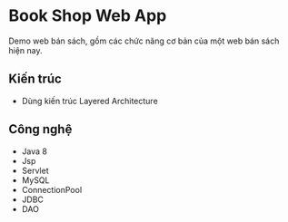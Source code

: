 # Book Shop Web App

Demo web bán sách, gồm các chức năng cơ bản của một web bán sách hiện nay.

## Kiến trúc
- Dùng kiến trúc Layered Architecture

## Công nghệ
- Java 8
- Jsp
- Servlet
- MySQL
- ConnectionPool
- JDBC
- DAO
